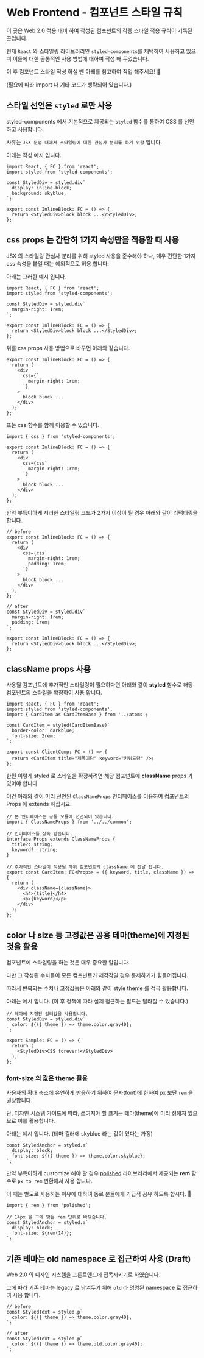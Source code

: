 # Web Frontend - 컴포넌트 스타일 규칙

이 곳은 Web 2.0 적용 대비 하여 작성된 컴포넌트의 각종 스타일 적용 규칙이 기록된 곳입니다.

현재 `React` 와 스타일링 라이브러리인 `styled-components`를 채택하여 사용하고 있으며 이들에 대한 공통적인 사용 방법에 대하여 작성 해 두었습니다.

이 후 컴포넌트 스타일 작성 하실 땐 아래를 참고하여 작업 해주세요! 🙂

(필요에 따라 import 나 기타 코드가 생략되어 있습니다.)

## 스타일 선언은 `styled` 로만 사용

styled-components 에서 기본적으로 제공되는 `styled` 함수를 통하여 CSS 를 선언하고 사용합니다.

사유는 `JSX 문법 내에서 스타일링에 대한 관심사 분리를 하기 위함` 입니다.

아래는 작성 예시 입니다.

```tsx
import React, { FC } from 'react';
import styled from 'styled-components';

const StyledDiv = styled.div`
  display: inline-block;
  background: skyblue;
`;

export const InlineBlock: FC = () => {
  return <StyledDiv>block block ...</StyledDiv>;
};
```

## css props 는 간단히 1가지 속성만을 적용할 때 사용

JSX 의 스타일링 관심사 분리를 위해 styled 사용을 준수해야 하나, 매우 간단한 1가지 css 속성을 붙일 때는 예외적으로 허용 합니다.

아래는 그러한 예시 입니다.

```tsx
import React, { FC } from 'react';
import styled from 'styled-components';

const StyledDiv = styled.div`
  margin-right: 1rem;
`;

export const InlineBlock: FC = () => {
  return <StyledDiv>block block ...</StyledDiv>;
};
```

위를 css props 사용 방법으로 바꾸면 아래와 같습니다.

```tsx
export const InlineBlock: FC = () => {
  return (
    <div
      css={`
        margin-right: 1rem;
      `}
    >
      block block ...
    </div>
  );
};
```

또는 css 함수를 함께 이용할 수 있습니다.

```tsx
import { css } from 'styled-components';

export const InlineBlock: FC = () => {
  return (
    <div
      css={css`
        margin-right: 1rem;
      `}
    >
      block block ...
    </div>
  );
};
```

만약 부득이하게 저러한 스타일링 코드가 2가지 이상이 될 경우 아래와 같이 리팩터링을 합니다.

```tsx
// before
export const InlineBlock: FC = () => {
  return (
    <div
      css={css`
        margin-right: 1rem;
        padding: 1rem;
      `}
    >
      block block ...
    </div>
  );
};

// after
const StyledDiv = styled.div`
  margin-right: 1rem;
  padding: 1rem;
`;

export const InlineBlock: FC = () => {
  return <StyledDiv>block block ...</StyledDiv>;
};
```

## className props 사용

사용될 컴포넌트에 추가적인 스타일링이 필요하다면 아래와 같이 **styled** 함수로 해당 컴포넌트의 스타일을 확장하여 사용 합니다.

```tsx
import React, { FC } from 'react';
import styled from 'styled-components';
import { CardItem as CardItemBase } from '../atoms';

const CardItem = styled(CardItemBase)`
  border-color: darkblue;
  font-size: 2rem;
`;

export const ClientComp: FC = () => {
  return <CardItem title="제목이당" keyword="키워드당" />;
};
```

한편 이렇게 styled 로 스타일을 확장하려면 해당 컴포넌트에 **className** props 가 있어야 합니다.

이건 아래와 같이 미리 선언된 `ClassNameProps` 인터페이스를 이용하여 컴포넌트의 Props 에 extends 하십시요.

```tsx
// 본 인터페이스는 공통 모듈에 선언되어 있습니다.
import { ClassNameProps } from '../../common';

// 인터페이스를 상속 받습니다.
interface Props extends ClassNameProps {
  title?: string;
  keyword?: string;
}

// 추가적인 스타일이 적용될 하위 컴포넌트의 className 에 전달 합니다.
export const CardItem: FC<Props> = ({ keyword, title, className }) => {
  return (
    <div className={className}>
      <h4>{title}</h4>
      <p>{keyword}</p>
    </div>
  );
};
```

## color 나 size 등 고정값은 공용 테마(theme)에 지정된 것을 활용

컴포넌트에 스타일링을 하는 것은 매우 중요한 일입니다.

다만 그 작성된 수치들이 모든 컴포넌트가 제각각일 경우 통제하기가 힘들어집니다.

따라서 반복되는 수치나 고정값등은 아래와 같이 style theme 를 적극 활용합니다.

아래는 예시 입니다. (이 후 정책에 따라 실제 접근하는 필드는 달라질 수 있습니다.)

```tsx
// 테마에 지정된 컬러값을 사용합니다.
const StyledDiv = styled.div`
  color: ${({ theme }) => theme.color.gray40};
`;

export Sample: FC = () => {
  return (
    <StyledDiv>CSS forever!</StyledDiv>
  );
};
```

### font-size 의 값은 theme 활용

사용자의 확대 축소에 유연하게 반응하기 위하여 문자(font)에 한하여 px 보단 `rem` 을 권장합니다.

단, 디자인 시스템 가이드에 따라, 쓰여져야 할 크기는 테마(theme)에 미리 정해져 있으므로 이를 활용합니다.

아래는 예시 입니다. (테마 컬러에 skyblue 라는 값이 있다는 가정)

```tsx
const StyledAnchor = styled.a`
  display: block;
  font-size: ${({ theme }) => theme.color.skyblue};
`;
```

만약 부득이하게 customize 해야 할 경우 [polished](https://github.com/styled-components/polished) 라이브러리에서 제공되는 **rem** 함수로 `px to rem` 변환해서 사용 합니다.

이 때는 별도로 사용하는 이유에 대하여 동료 분들에게 가급적 공유 하도록 합시다. 🙂

```tsx
import { rem } from 'polished';

// 14px 을 그에 맞는 rem 단위로 바꿔줍니다.
const StyledAnchor = styled.a`
  display: block;
  font-size: ${rem(14)};
`;
```

## 기존 테마는 old namespace 로 접근하여 사용 (Draft)

Web 2.0 의 디자인 시스템을 프론트엔드에 접목시키기로 하였습니다.

그에 따라 기존 테마는 legacy 로 남겨두기 위해 `old` 라 명명된 namespace 로 접근하여 사용 합니다.

```tsx
// before
const StyledText = styled.p`
  color: ${({ theme }) => theme.color.gray40};
`;

// after
const StyledText = styled.p`
  color: ${({ theme }) => theme.old.color.gray40};
`;
```
